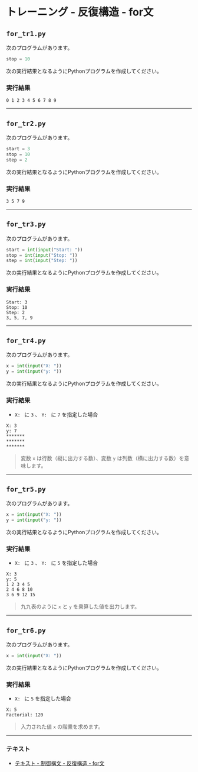 # トレーニング - 反復構造 - for文

## `for_tr1.py`

次のプログラムがあります。

``` python
stop = 10
```

次の実行結果となるようにPythonプログラムを作成してください。

### 実行結果

``` 
0 1 2 3 4 5 6 7 8 9 
```

---

## `for_tr2.py`

次のプログラムがあります。

``` python
start = 3
stop = 10
step = 2
```

次の実行結果となるようにPythonプログラムを作成してください。

### 実行結果

``` 
3 5 7 9 
```

---

## `for_tr3.py`

次のプログラムがあります。

``` python
start = int(input("Start: "))
stop = int(input("Stop: "))
step = int(input("Step: "))
```

次の実行結果となるようにPythonプログラムを作成してください。

### 実行結果

``` 
Start: 3
Stop: 10
Step: 2
3, 5, 7, 9
```

---

## `for_tr4.py`

次のプログラムがあります。

``` python
x = int(input("X: "))
y = int(input("y: "))
```

次の実行結果となるようにPythonプログラムを作成してください。

### 実行結果

* `X: ` に `3` 、 `Y: ` に `7` を指定した場合

``` 
X: 3
y: 7
*******
*******
*******
```

> 変数 `x` は行数（縦に出力する数）、変数 `y` は列数（横に出力する数）を意味します。

---

## `for_tr5.py`

次のプログラムがあります。

``` python
x = int(input("X: "))
y = int(input("y: "))
```

次の実行結果となるようにPythonプログラムを作成してください。

### 実行結果

* `X: ` に `3` 、 `Y: ` に `5` を指定した場合

``` 
X: 3
y: 5
1 2 3 4 5 
2 4 6 8 10 
3 6 9 12 15 
```

> 九九表のように `x` と `y` を乗算した値を出力します。

---

## `for_tr6.py`

次のプログラムがあります。

``` python
x = int(input("X: "))
```

次の実行結果となるようにPythonプログラムを作成してください。

### 実行結果

* `X: ` に `5` を指定した場合

``` 
X: 5
Factorial: 120
```

> 入力された値 `x` の階乗を求めます。

---

### テキスト

* [テキスト - 制御構文 - 反復構造 - for文](../text/05_basic.md)
